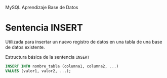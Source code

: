 MySQL
Aprendizaje Base de Datos

# Sentencia INSERT

Utilizada para insertar un nuevo registro de datos en una tabla de una base de datos existente.

Estructura básica de la sentencia `INSERT`
```sql
INSERT INTO nombre_tabla (columna1, columna2, ...)
VALUES (valor1, valor2, ...);
```
